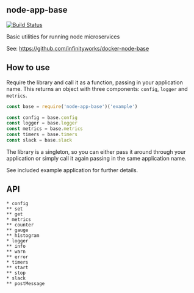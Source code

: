 node-app-base
---

[![Build Status](https://travis-ci.org/infinityworks/node-app-base.svg?branch=master)](https://travis-ci.org/infinityworks/node-app-base)

Basic utilities for running node microservices

See: https://github.com/infinityworks/docker-node-base

## How to use

Require the library and call it as a function, passing in your application name. This returns an object with three components: `config`, `logger` and `metrics`.

```js
const base = require('node-app-base')('example')

const config = base.config
const logger = base.logger
const metrics = base.metrics
const timers = base.timers
const slack = base.slack
```

The library is a singleton, so you can either pass it around through your application or simply call it again passing in the same application name.

See included example application for further details.

## API

```
* config
** set
** get
* metrics
** counter
** gauge
** histogram
* logger
** info
** warn
** error
* timers
** start
** stop
* slack
** postMessage
```
